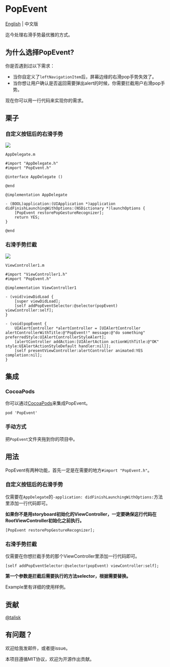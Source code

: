 # PopEvent

[English](/README.md) | 中文版

迄今处理右滑手势最优雅的方式。

## 为什么选择PopEvent?

你是否遇到过以下需求： 

* 当你自定义了`leftNavigationItem`后，屏幕边缘的右滑pop手势失效了。
* 当你想让用户确认是否返回需要弹出alert的时候，你需要拦截用户右滑pop手势。

现在你可以用一行代码来实现你的需求。

## 栗子

### 自定义按钮后的右滑手势

![](/Screenshots/p02.gif)

`AppDelegate.m`

``` objc
#import "AppDelegate.h"
#import "PopEvent.h"

@interface AppDelegate ()

@end

@implementation AppDelegate

- (BOOL)application:(UIApplication *)application didFinishLaunchingWithOptions:(NSDictionary *)launchOptions {
    [PopEvent restorePopGestureRecognizer];
    return YES;
}

@end
```

### 右滑手势拦截

![](/Screenshots/p01.gif)

`ViewController1.m`

``` objc
#import "ViewController1.h"
#import "PopEvent.h"

@implementation ViewController1

- (void)viewDidLoad {
    [super viewDidLoad];
    [self addPopEventSelector:@selector(popEvent) viewController:self];
}

- (void)popEvent {
    UIAlertController *alertController = [UIAlertController alertControllerWithTitle:@"PopEvent!" message:@"do something" preferredStyle:UIAlertControllerStyleAlert];
    [alertController addAction:[UIAlertAction actionWithTitle:@"OK" style:UIAlertActionStyleDefault handler:nil]];
    [self presentViewController:alertController animated:YES completion:nil];
}
```

## 集成

### CocoaPods

你可以通过[CocoaPods](http://cocoapods.org)来集成PopEvent。

	pod 'PopEvent'

### 手动方式

把`PopEvent`文件夹拖到你的项目中。

## 用法

PopEvent有两种功能，首先一定是在需要的地方`#import "PopEvent.h"`。

### 自定义按钮后的右滑手势

仅需要在`AppDelegate`的`-application: didFinishLaunchingWithOptions:`方法里添加一行代码即可。

**如果你不是用storyboard初始化的ViewController，一定要确保这行代码在RootViewController初始化之前执行。**

``` objc
[PopEvent restorePopGestureRecognizer];
```

### 右滑手势拦截

仅需要在你想拦截手势的那个ViewController里添加一行代码即可。

``` objc
[self addPopEventSelector:@selector(popEvent) viewController:self];
```

**第一个参数是拦截后需要执行的方法selector，根据需要替换。**

Example里有详细的使用样例。

## 贡献

[@talisk](mailto:talisk@talisk.cn)

## 有问题？

欢迎给我发邮件，或者提issue。

本项目遵循MIT协议，欢迎为开源作出贡献。

